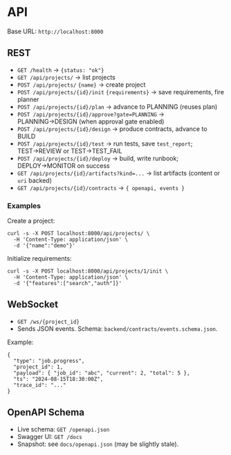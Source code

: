 # API

Base URL: `http://localhost:8000`

## REST

- `GET /health` → `{status: "ok"}`
- `GET /api/projects/` → list projects
- `POST /api/projects/` `{name}` → create project
- `POST /api/projects/{id}/init` `{requirements}` → save requirements, fire planner
- `POST /api/projects/{id}/plan` → advance to PLANNING (reuses plan)
- `POST /api/projects/{id}/approve?gate=PLANNING` → PLANNING→DESIGN (when approval gate enabled)
- `POST /api/projects/{id}/design` → produce contracts, advance to BUILD
- `POST /api/projects/{id}/test` → run tests, save `test_report`; TEST→REVIEW or TEST→TEST_FAIL
- `POST /api/projects/{id}/deploy` → build, write runbook; DEPLOY→MONITOR on success
- `GET /api/projects/{id}/artifacts?kind=...` → list artifacts (content or `uri` backed)
- `GET /api/projects/{id}/contracts` → `{ openapi, events }`

### Examples

Create a project:
```
curl -s -X POST localhost:8000/api/projects/ \
  -H 'Content-Type: application/json' \
  -d '{"name":"demo"}'
```

Initialize requirements:
```
curl -s -X POST localhost:8000/api/projects/1/init \
  -H 'Content-Type: application/json' \
  -d '{"features":["search","auth"]}'
```

## WebSocket

- `GET /ws/{project_id}`
- Sends JSON events. Schema: `backend/contracts/events.schema.json`.

Example:
```
{
  "type": "job.progress",
  "project_id": 1,
  "payload": { "job_id": "abc", "current": 2, "total": 5 },
  "ts": "2024-08-15T18:30:00Z",
  "trace_id": "..."
}
```

## OpenAPI Schema

- Live schema: `GET /openapi.json`
- Swagger UI: `GET /docs`
- Snapshot: see `docs/openapi.json` (may be slightly stale).
